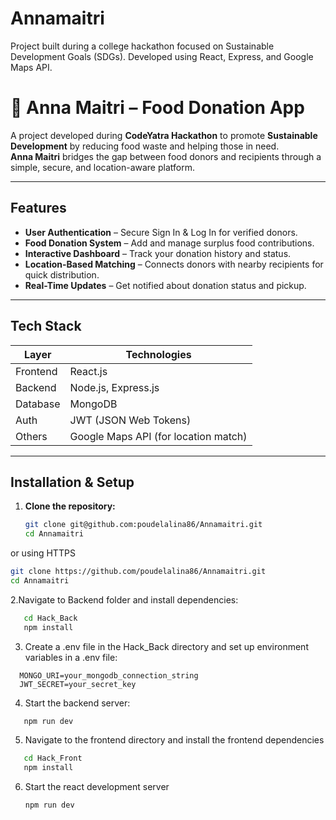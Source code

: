 # Annamaitri
Project built during a college hackathon focused on Sustainable Development Goals (SDGs). Developed using React, Express, and Google Maps API.

# 🌾 Anna Maitri – Food Donation App

A project developed during **CodeYatra Hackathon** to promote **Sustainable Development** by reducing food waste and helping those in need.  
**Anna Maitri** bridges the gap between food donors and recipients through a simple, secure, and location-aware platform.

---

##  Features

-  **User Authentication** – Secure Sign In & Log In for verified donors.
-  **Food Donation System** – Add and manage surplus food contributions.
-  **Interactive Dashboard** – Track your donation history and status.
-  **Location-Based Matching** – Connects donors with nearby recipients for quick distribution.
-  **Real-Time Updates** – Get notified about donation status and pickup.

---

## Tech Stack

| Layer      | Technologies                        |
|------------|-------------------------------------|
| Frontend   | React.js                            |
| Backend    | Node.js, Express.js                 |
| Database   | MongoDB                             |
| Auth       | JWT (JSON Web Tokens)               |
| Others     | Google Maps API (for location match)|

---

##  Installation & Setup

1. **Clone the repository:**

   ```bash
   git clone git@github.com:poudelalina86/Annamaitri.git
   cd Annamaitri
  or using HTTPS 
  ```bash
  git clone https://github.com/poudelalina86/Annamaitri.git
  cd Annamaitri

 ```
2.Navigate to Backend folder and  install dependencies:
   
```bash
   cd Hack_Back
   npm install
```
3. Create a .env file in the Hack_Back directory and set up environment variables in a .env file:
 ```env
   MONGO_URI=your_mongodb_connection_string
   JWT_SECRET=your_secret_key
```
4. Start the backend server:
   
```bash
   npm run dev
```
5. Navigate to the frontend directory and install the frontend dependencies
   
```bash
   cd Hack_Front
   npm install

```
6. Start the react development server
   ```bash
   npm run dev
